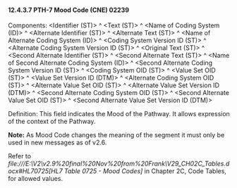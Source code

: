 #### 12.4.3.7 PTH-7 Mood Code (CNE) 02239

Components: &lt;Identifier (ST)> ^ &lt;Text (ST)> ^ &lt;Name of Coding System (ID)> ^ &lt;Alternate Identifier (ST)> ^ &lt;Alternate Text (ST)> ^ &lt;Name of Alternate Coding System (ID)> ^ &lt;Coding System Version ID (ST)> ^ &lt;Alternate Coding System Version ID (ST)> ^ &lt;Original Text (ST)> ^ &lt;Second Alternate Identifier (ST)> ^ &lt;Second Alternate Text (ST)> ^ &lt;Name of Second Alternate Coding System (ID)> ^ &lt;Second Alternate Coding System Version ID (ST)> ^ &lt;Coding System OID (ST)> ^ &lt;Value Set OID (ST)> ^ &lt;Value Set Version ID (DTM)> ^ &lt;Alternate Coding System OID (ST)> ^ &lt;Alternate Value Set OID (ST)> ^ &lt;Alternate Value Set Version ID (DTM)> ^ &lt;Second Alternate Coding System OID (ST)> ^ &lt;Second Alternate Value Set OID (ST)> ^ &lt;Second Alternate Value Set Version ID (DTM)>

Definition: This field indicates the Mood of the Pathway. It allows expression of the context of the Pathway.

**Note:** As Mood Code changes the meaning of the segment it must only be used in new messages as of v2.6.

Refer to _file:///E:\V2\v2.9%20final%20Nov%20from%20Frank\V29_CH02C_Tables.docx#HL70725[HL7 Table 0725 - Mood Codes]_ in Chapter 2C, Code Tables, for allowed values.
